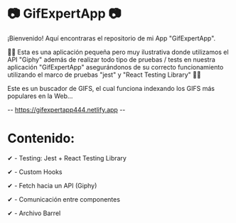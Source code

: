 # 📷 GifExpertApp 📷

¡Bienvenido! Aquí encontraras el repositorio de mi App "GifExpertApp".

🧞‍♂️ Esta es una aplicación pequeña pero muy ilustrativa donde utilizamos el API "Giphy" además de realizar todo tipo de pruebas / tests en nuestra aplicación "GifExpertApp" asegurándonos de su correcto funcionamiento utilizando el marco de pruebas "jest" y "React Testing Library" 🧞‍♂️

Este es un buscador de GIFS, el cual funciona indexando los GIFS más populares en la Web...

-- https://gifexpertapp444.netlify.app --

# Contenido:

✔ - Testing: Jest + React Testing Library

✔ - Custom Hooks

✔ - Fetch hacia un API (Giphy)

✔ - Comunicación entre componentes

✔ - Archivo Barrel
